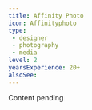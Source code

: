```yaml
---
title: Affinity Photo
icon: Affinityphoto
type:
 - designer
 - photography
 - media
level: 2
yearsExperience: 20+
alsoSee:
---
```


Content pending
